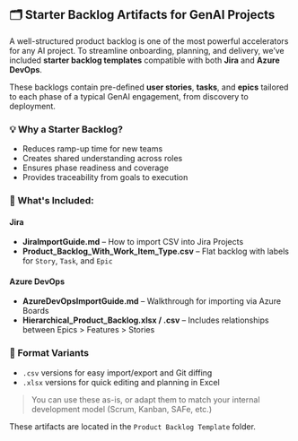 ## 🗂️ Starter Backlog Artifacts for GenAI Projects

A well-structured product backlog is one of the most powerful accelerators for any AI project. To streamline onboarding, planning, and delivery, we’ve included **starter backlog templates** compatible with both **Jira** and **Azure DevOps**.

These backlogs contain pre-defined **user stories**, **tasks**, and **epics** tailored to each phase of a typical GenAI engagement, from discovery to deployment.

### 💡 Why a Starter Backlog?
- Reduces ramp-up time for new teams
- Creates shared understanding across roles
- Ensures phase readiness and coverage
- Provides traceability from goals to execution

### 📁 What's Included:

#### Jira
- **JiraImportGuide.md** – How to import CSV into Jira Projects
- **Product_Backlog_With_Work_Item_Type.csv** – Flat backlog with labels for `Story`, `Task`, and `Epic`

#### Azure DevOps
- **AzureDevOpsImportGuide.md** – Walkthrough for importing via Azure Boards
- **Hierarchical_Product_Backlog.xlsx / .csv** – Includes relationships between Epics > Features > Stories

### 🔄 Format Variants
- `.csv` versions for easy import/export and Git diffing
- `.xlsx` versions for quick editing and planning in Excel

> You can use these as-is, or adapt them to match your internal development model (Scrum, Kanban, SAFe, etc.)

These artifacts are located in the `Product Backlog Template` folder.
